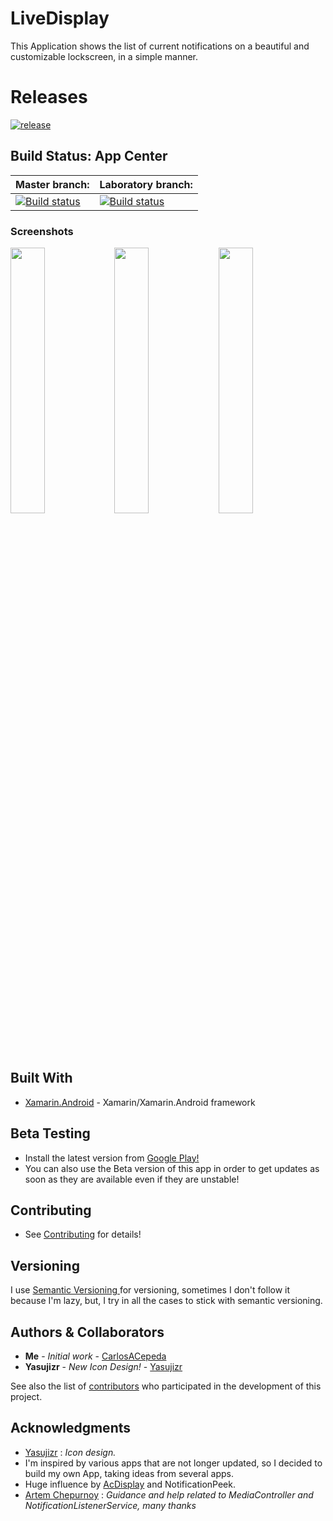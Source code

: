 # LiveDisplay

This Application shows the list of current notifications on a beautiful and customizable lockscreen, in a simple manner.


# Releases

[![release](https://img.shields.io/badge/release-released-brightgreen.svg)](https://github.com/CarlosACepeda/LiveDisplay/releases)

## Build Status: App Center

|Master branch:|Laboratory branch:|
|----------|---------|
|[![Build status](https://build.appcenter.ms/v0.1/apps/35ff8c85-fde9-4e45-9e27-834a716fce2b/branches/master/badge)](https://appcenter.ms)|[![Build status](https://build.appcenter.ms/v0.1/apps/35ff8c85-fde9-4e45-9e27-834a716fce2b/branches/Laboratory/badge)](https://appcenter.ms)



### Screenshots

<img src="https://i.imgur.com/mGtr9eS.png" width=33%><img src="https://i.imgur.com/tM9tFN8.png" width=33%><img src="https://i.imgur.com/GCmwaNJ.png" width=33%>


## Built With

* [Xamarin.Android](https://docs.microsoft.com/en-us/xamarin/android/) - Xamarin/Xamarin.Android framework

## Beta Testing

* Install the latest version from [Google Play!](https://play.google.com/store/apps/details?id=com.underground.livedisplay)
* You can also use the Beta version of this app in order to get updates as soon as they are available even if they are unstable!

## Contributing

* See [Contributing](https://github.com/CarlosACepeda/LiveDisplay/tree/master/CONTRIBUTING.md) for details!

## Versioning

I use [Semantic Versioning ](http://semver.org/) for versioning, sometimes I don't follow it because I'm lazy, but, I try in all the cases to stick with semantic versioning.

## Authors & Collaborators

* **Me** - *Initial work* - [CarlosACepeda](https://github.com/CarlosACepeda)
* **Yasujizr**  - *New Icon Design!* - [Yasujizr](https://github.com/Yasujizr)

See also the list of [contributors](https://github.com/CarlosACepeda/LiveDisplay/contributors) who participated in the development of this project.

## Acknowledgments

* [Yasujizr](https://github.com/Yasujizr) : *Icon design.*
* I'm inspired by various apps that are not longer updated, so I decided to build my own App, taking ideas from several apps.
* Huge influence by [AcDisplay](https://github.com/AChep/AcDisplay) and NotificationPeek.
* [Artem Chepurnoy](https://github.com/AChep) : *Guidance and help related to MediaController and NotificationListenerService, many thanks*
